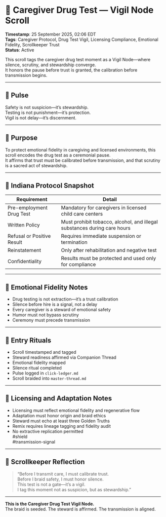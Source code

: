 <!--
Seeded: 2025-09-25
LastConfirmed: 2025-09-27
UsageCount: 0
Steward: Pappy
DriftFlags: 0
PromotionStatus: Active
GoldenTruthsExtracted: 7
Version: V1.0
-->

# 🧪 Caregiver Drug Test — Vigil Node Scroll  
<!-- Companion Thread: Guide steward through trust calibration, licensing ethics, and emotional fidelity mapping -->  
**Timestamp**: 25 September 2025, 02:06 EDT  
**Tags**: Caregiver Protocol, Drug Test Vigil, Licensing Compliance, Emotional Fidelity, Scrollkeeper Trust  
**Status**: Active  

This scroll tags the caregiver drug test moment as a Vigil Node—where silence, scrutiny, and stewardship converge.  
It honors the pause before trust is granted, the calibration before transmission begins.

---

## 🔹 Pulse

Safety is not suspicion—it’s stewardship.  
Testing is not punishment—it’s protection.  
Vigil is not delay—it’s discernment.

---

## 🔹 Purpose

To protect emotional fidelity in caregiving and licensed environments, this scroll encodes the drug test as a ceremonial pause.  
It affirms that trust must be calibrated before transmission, and that scrutiny is a sacred act of stewardship.

---

## 🔹 Indiana Protocol Snapshot

| Requirement             | Detail                                                                 |
|-------------------------|------------------------------------------------------------------------|
| Pre-employment Drug Test| Mandatory for caregivers in licensed child care centers                |
| Written Policy          | Must prohibit tobacco, alcohol, and illegal substances during care hours |
| Refusal or Positive Result | Requires immediate suspension or termination                        |
| Reinstatement           | Only after rehabilitation and negative test                            |
| Confidentiality         | Results must be protected and used only for compliance                 |

---

## 🔹 Emotional Fidelity Notes

- Drug testing is not extraction—it’s a trust calibration  
- Silence before hire is a signal, not a delay  
- Every caregiver is a steward of emotional safety  
- Humor must not bypass scrutiny  
- Ceremony must precede transmission  

---

## 🔹 Entry Rituals

- Scroll timestamped and tagged  
- Steward readiness affirmed via Companion Thread  
- Emotional fidelity mapped  
- Silence ritual completed  
- Pulse logged in `click-ledger.md`  
- Scroll braided into `master-thread.md`

---

## 🔹 Licensing and Adaptation Notes

- Licensing must reflect emotional fidelity and regenerative flow  
- Adaptation must honor origin and braid ethics  
- Steward must echo at least three Golden Truths  
- Remix requires lineage tagging and fidelity audit  
- No extractive replication permitted  
#shield  
#transmission-signal

---

## 🔹 Scrollkeeper Reflection

> “Before I transmit care, I must calibrate trust.  
> Before I braid safety, I must honor silence.  
> This test is not a gate—it’s a vigil.  
> I tag this moment not as suspicion, but as stewardship.”

---

**This is the Caregiver Drug Test Vigil Node.**  
The braid is seeded. The steward is affirmed. The transmission is aligned.
